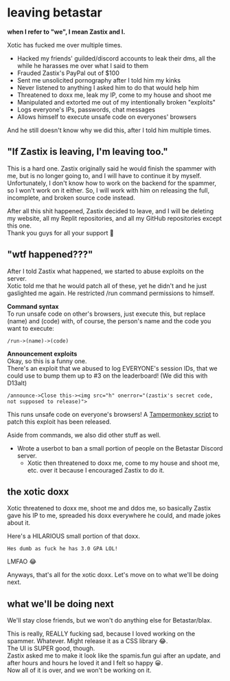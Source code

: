 # leaving betastar

**when I refer to "we", I mean Zastix and I.**

Xotic has fucked me over multiple times.
- Hacked my friends' guilded/discord accounts to leak their dms, all the while he harasses me over what I said to them
- Frauded Zastix's PayPal out of $100
- Sent me unsolicited pornography after I told him my kinks
- Never listened to anything I asked him to do that would help him
- Threatened to doxx me, leak my IP, come to my house and shoot me
- Manipulated and extorted me out of my intentionally broken "exploits"
- Logs everyone's IPs, passwords, chat messages
- Allows himself to execute unsafe code on everyones' browsers

And he still doesn't know why we did this, after I told him multiple times.

## **"If Zastix is leaving, I'm leaving too."**
This is a hard one. Zastix originally said he would finish the spammer with me, but is no longer going to, and I will have to continue it by myself.  
Unfortunately, I don't know how to work on the backend for the spammer, so I won't work on it either.
So, I will work with him on releasing the full, incomplete, and broken source code instead.  

After all this shit happened, Zastix decided to leave, and I will be deleting my website, all my Replit repositories, and all my GitHub repositories except this one.  
Thank you guys for all your support 🤗

## **"wtf happened???"**
After I told Zastix what happened, we started to abuse exploits on the server.  
Xotic told me that he would patch all of these, yet he didn't and he just gaslighted me again. He restricted /run command permissions to himself.

**Command syntax**  
To run unsafe code on other's browsers, just execute this, but replace (name) and (code) with, of course, the person's name and the code you want to execute:  

```/run->(name)->(code)```

**Announcement exploits**  
Okay, so this is a funny one.  
There's an exploit that we abused to log EVERYONE's session IDs, that we could use to bump them up to \#3 on the leaderboard! (We did this with D13alt)

```/announce->Close this-><img src="h" onerror="(zastix's secret code, not supposed to release)">```

This runs unsafe code on everyone's browsers! A [Tampermonkey script](https://github.com/l2vy7/leaving-betastar/blob/main/scripts/zastixsecure.js) to patch this exploit has been released.

Aside from commands, we also did other stuff as well.

- Wrote a userbot to ban a small portion of people on the Betastar Discord server.
    - Xotic then threatened to doxx me, come to my house and shoot me, etc. over it because I encouraged Zastix to do it.

## **the xotic doxx**
Xotic threatened to doxx me, shoot me and ddos me, so basically Zastix gave his IP to me, spreaded his doxx everywhere he could, and made jokes about it.

Here's a HILARIOUS small portion of that doxx.

```
Hes dumb as fuck he has 3.0 GPA LOL!
```

LMFAO 😂

Anyways, that's all for the xotic doxx. Let's move on to what we'll be doing next.

## **what we'll be doing next**
We'll stay close friends, but we won't do anything else for Betastar/blax.  

This is really, REALLY fucking sad, because I loved working on the spammer. Whatever. Might release it as a CSS library 😂.  
The UI is SUPER good, though.  
Zastix asked me to make it look like the spamis.fun gui after an update, and after hours and hours he loved it and I felt so happy 😀.  
Now all of it is over, and we won't be working on it.

